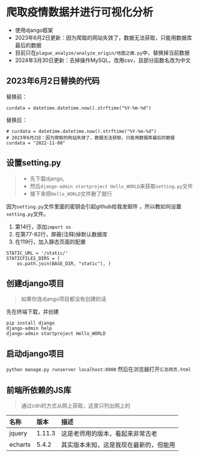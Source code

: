 # 爬取疫情数据并进行可视化分析

* 使用django框架
* 2023年6月2日更新：因为爬取的网站失效了，数据无法获取，只能用数据库最后的数据 
* 目前只在`plague_analyze/analyze_origin/地图之画.py`中，替换掉当前数据
* 2024年3月30日更新：去掉操作MySQL，改用csv，且部分函数名改为中文

## 2023年6月2日替换的代码

替换前：
```text
curdata = datetime.datetime.now().strftime("%Y-%m-%d")
```
替换后：
```text
# curdata = datetime.datetime.now().strftime("%Y-%m-%d")
# 2023年6月2日：因为爬取的网站失效了，数据无法获取，只能用数据库最后的数据
curdata = "2022-11-08"
```

## 设置setting.py

> * 先下载django,
> * 然后`django-admin startproject Hello_WORLD`来获取`setting.py`文件
> * 接下来把`Hello_WORLD`文件删了就行

因为`setting.py`文件里面的密钥会引起github给我发邮件 ，所以教如何设置`setting.py`文件。

1. 第14行，添加`import os`
2. 在第77-82行，屏蔽(注释)掉默认数据库
3. 在119行，加入静态页面的配置

```
STATIC_URL = '/static/'
STATICFILES_DIRS = (
    os.path.join(BASE_DIR, "static"), )
```

## 创建django项目

> 如果你连django项目都没有创建的话

先在终端下载，并创建

```
pip install django
django-admin help
django-admin startproject Hello_WORLD
```

## 启动django项目

```python manage.py runserver localhost:8000```
然后在浏览器打开`汇总网页.html`

## 前端所依赖的JS库

> 通过cdn的方式从网上获取，这里只列出网上的

|名称|版本|描述|
|:---|:---|:---|
|jquery|1.11.3|这是老师用的版本，看起来非常古老|
|echarts|5.4.2|其实版本未知，这是我现在最新的，但能用|